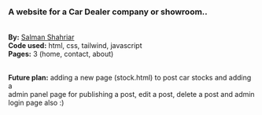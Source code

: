 ﻿<h3>A website for a Car Dealer company or showroom..</h3> 
  </br><b>By:</b> <a href="https://linktr.ee/salmanshahriar">Salman Shahriar</a> </br>
  <b>Code used:</b> html, css, tailwind, javascript
  </br><b>Pages:</b> 3 (home, contact, about)
  
  </br><b>Future plan:</b> adding a new page (stock.html) to post car stocks and adding a</br>admin panel page for publishing a post, edit a post, delete a post and admin login page also :)


